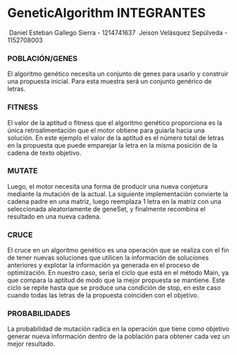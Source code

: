 # GeneticAlgorithm													INTEGRANTES

​																																																Daniel Esteban Gallego Sierra - 1214741637
​																																																Jeison Velásquez Sepúlveda - 1152708003


### POBLACIÓN/GENES

El algoritmo genético necesita un conjunto de genes para usarlo y  construir una propuesta inicial. Para esta muestra será un conjunto genérico de letras. 

### **FITNESS**

El valor de la aptitud o fitness que el algoritmo genético proporciona es la única retroalimentación que el motor obtiene para guiarla hacia una solución. En este ejemplo el valor de la aptitud es el número total de letras en la propuesta que puede emparejar la letra en la misma posición de la cadena de texto objetivo.

### MUTATE

Luego, el motor necesita una forma de producir una nueva conjetura mediante la mutación de la actual. La siguiente implementación convierte la cadena padre en una matriz, luego reemplaza 1 letra en la matriz con una seleccionada aleatoriamente de geneSet, y finalmente recombina el resultado en una nueva cadena.

### CRUCE

El cruce en un algoritmo genético es una operación que se realiza con el fin de tener nuevas soluciones que utilicen la información de soluciones anteriores y explotar la información ya generada en el proceso de optimización. En nuestro caso, sería el ciclo que está en el método Main, ya que compara la aptitud de modo que la mejor propuesta se mantiene. Este ciclo se repite hasta que se produce una condición de stop, en este caso cuando todas las letras de la propuesta coinciden con el objetivo.

### PROBABILIDADES

La probabilidad de mutación radica en la operación que tiene como objetivo generar nueva información dentro de la población para obtener cada vez un mejor resultado.
